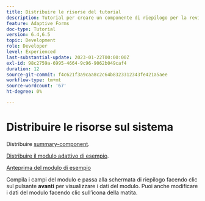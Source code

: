 ```yaml
---
title: Distribuire le risorse del tutorial
description: Tutorial per creare un componente di riepilogo per la revisione dei dati del modulo prima dell’invio.
feature: Adaptive Forms
doc-type: Tutorial
version: 6.4,6.5
topic: Development
role: Developer
level: Experienced
last-substantial-update: 2023-01-22T00:00:00Z
exl-id: 98c2759a-6995-4664-9c96-9062b049caf4
duration: 12
source-git-commit: f4c621f3a9caa8c2c64b8323312343fe421a5aee
workflow-type: tm+mt
source-wordcount: '67'
ht-degree: 0%

---
```


# Distribuire le risorse sul sistema

Distribuire [summary-component](assets/summarize-component.zip).

[Distribuire il modulo adattivo di esempio](assets/sample-adaptive-form.zip).

[Anteprima del modulo di esempio](http://localhost:4502/content/dam/formsanddocuments/testsummary/jcr:content?wcmmode=disabled)

Compila i campi del modulo e passa alla schermata di riepilogo facendo clic sul pulsante **avanti** per visualizzare i dati del modulo. Puoi anche modificare i dati del modulo facendo clic sull’icona della matita.

